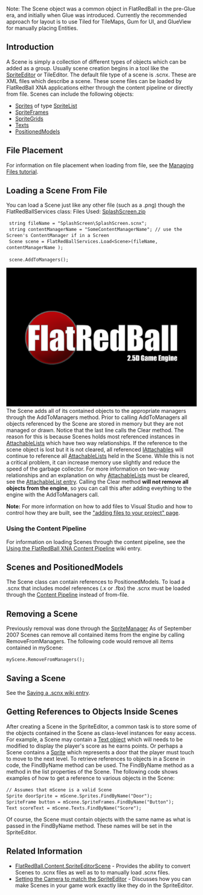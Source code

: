Note: The Scene object was a common object in FlatRedBall in the pre-Glue era, and initially when Glue was introduced. Currently the recommended approach for layout is to use Tiled for TileMaps, Gum for UI, and GlueView for manually placing Entities.

## Introduction

A Scene is simply a collection of different types of objects which can be added as a group. Usually scene creation begins in a tool like the [SpriteEditor](/frb/docs/index.php?title=SpriteEditor.md "SpriteEditor") or TileEditor. The default file type of a scene is .scnx. These are XML files which describe a scene. These scene files can be loaded by FlatRedBall XNA applications either through the content pipeline or directly from file. Scenes can include the following objects:

-   [Sprites](/frb/docs/index.php?title=FlatRedBall.Sprite.md "FlatRedBall.Sprite") of type [SpriteList](/frb/docs/index.php?title=FlatRedBall.Sprite.mdList "FlatRedBall.SpriteList")
-   [SpriteFrames](/frb/docs/index.php?title=FlatRedBall.ManagedSpriteGroups.SpriteFrame.md "FlatRedBall.ManagedSpriteGroups.SpriteFrame")
-   [SpriteGrids](/frb/docs/index.php?title=FlatRedBall.ManagedSpriteGroups.SpriteGrid.md "FlatRedBall.ManagedSpriteGroups.SpriteGrid")
-   [Texts](/frb/docs/index.php?title=FlatRedBall.Graphics.Text.md "FlatRedBall.Graphics.Text")
-   [PositionedModels](/frb/docs/index.php?title=FlatRedBall.Graphics.Model.PositionedModel.md "FlatRedBall.Graphics.Model.PositionedModel")

## File Placement

For information on file placement when loading from file, see the [Managing Files tutorial](/frb/docs/index.php?title=FlatRedBallXna:Tutorials:Managing_Files.md "FlatRedBallXna:Tutorials:Managing Files").

## Loading a Scene From File

You can load a Scene just like any other file (such as a .png) though the FlatRedBallServices class: Files Used: [SplashScreen.zip](/frb/docs/images/2/2e/SplashScreen.zip.md "SplashScreen.zip")

     string fileName = "SplashScreen\SplashScreen.scnx";
     string contentManagerName = "SomeContentManagerName"; // use the Screen's ContentManager if in a Screen
     Scene scene = FlatRedBallServices.Load<Scene>(fileName, contentManagerName );

     scene.AddToManagers();

![SplashScreen.png](/media/migrated_media-SplashScreen.png) The Scene adds all of its contained objects to the appropriate managers through the AddToManagers method. Prior to calling AddToManagers all objects referenced by the Scene are stored in memory but they are not managed or drawn. Notice that the last line calls the Clear method. The reason for this is because Scenes holds most referenced instances in [AttachableLists](/frb/docs/index.php?title=FlatRedBall.Math.AttachableList.md "FlatRedBall.Math.AttachableList") which have two way relationships. If the reference to the scene object is lost but it is not cleared, all referenced [IAttachables](/frb/docs/index.php?title=FlatRedBall.Math.IAttachable.md "FlatRedBall.Math.IAttachable") will continue to reference all [AttachableLists](/frb/docs/index.php?title=FlatRedBall.Math.AttachableList.md "FlatRedBall.Math.AttachableList") held in the Scene. While this is not a critical problem, it can increase memory use slightly and reduce the speed of the garbage collector. For more information on two-way relationships and an explanation on why [AttachableLists](/frb/docs/index.php?title=FlatRedBall.Math.AttachableList.md "FlatRedBall.Math.AttachableList") must be cleared, see the [AttachableList entry](/frb/docs/index.php?title=FlatRedBall.Math.AttachableList.md "FlatRedBall.Math.AttachableList"). Calling the Clear method **will not remove all objects from the engine**, so you can call this after adding eveything to the engine with the AddToManagers call.

**Note:** For more information on how to add files to Visual Studio and how to control how they are built, see the ["adding files to your project" page](/frb/docs/index.php?title=Tutorials:Adding_files_to_your_project.md "Tutorials:Adding files to your project").

### Using the Content Pipeline

For information on loading Scenes through the content pipeline, see the [Using the FlatRedBall XNA Content Pipeline](/frb/docs/index.php?title=FlatRedBall_XNA_Content_Pipeline:Using_the_FlatRedBall_XNA_Content_Pipeline.md "FlatRedBall XNA Content Pipeline:Using the FlatRedBall XNA Content Pipeline") wiki entry.

## Scenes and PositionedModels

The Scene class can contain references to PositionedModels. To load a .scnx that includes model references (.x or .fbx) the .scnx must be loaded through the [Content Pipeline](/frb/docs/index.php?title=FlatRedBall_XNA_Content_Pipeline.md "FlatRedBall XNA Content Pipeline") instead of from-file.

## Removing a Scene

Previously removal was done through the [SpriteManager](/frb/docs/index.php?title=FlatRedBall.Sprite.mdManager "FlatRedBall.SpriteManager") As of September 2007 Scenes can remove all contained items from the engine by calling RemoveFromManagers. The following code would remove all items contained in myScene:

    myScene.RemoveFromManagers();

## Saving a Scene

See the [Saving a .scnx wiki entry](/frb/docs/index.php?title=FlatRedBall.Content.SpriteEditorScene#Saving_a_.scnx.md "FlatRedBall.Content.SpriteEditorScene").

## Getting References to Objects Inside Scenes

After creating a Scene in the SpriteEditor, a common task is to store some of the objects contained in the Scene as class-level instances for easy access. For example, a Scene may contain a [Text object](/frb/docs/index.php?title=FlatRedBall.Graphics.Text.md "FlatRedBall.Graphics.Text") which will needs to be modified to display the player's score as he earns points. Or perhaps a Scene contains a [Sprite](/frb/docs/index.php?title=FlatRedBall.Sprite.md "FlatRedBall.Sprite") which represents a door that the player must touch to move to the next level. To retrieve references to objects in a Scene in code, the FindByName method can be used. The FindByName method as a method in the list properties of the Scene. The following code shows examples of how to get a reference to various objects in the Scene:

    // Assumes that mScene is a valid Scene
    Sprite doorSprite = mScene.Sprites.FindByName("Door");
    SpriteFrame button = mScene.SpriteFrames.FindByName("Button");
    Text scoreText = mScene.Texts.FindByName("Score");

Of course, the Scene must contain objects with the same name as what is passed in the FindByName method. These names will be set in the SpriteEditor.

## Related Information

-   [FlatRedBall.Content.SpriteEditorScene](/frb/docs/index.php?title=FlatRedBall.Content.SpriteEditorScene.md "FlatRedBall.Content.SpriteEditorScene") - Provides the ability to convert Scenes to .scnx files as well as to to manually load .scnx files.
-   [Setting the Camera to match the SpriteEditor](/frb/docs/index.php?title=FlatRedBall.Scene:Setting_Camera.md "FlatRedBall.Scene:Setting Camera") - Discusses how you can make Scenes in your game work exactly like they do in the SpriteEditor.

 
